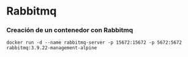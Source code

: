 # Rabbitmq

### Creación de un contenedor con Rabbitmq

```
docker run -d --name rabbitmq-server -p 15672:15672 -p 5672:5672 rabbitmq:3.9.22-management-alpine
```
